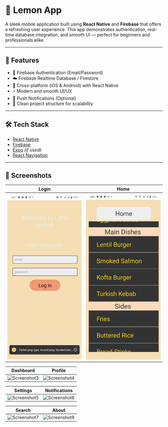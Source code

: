 # 🍋 Lemon App

A sleek mobile application built using **React Native** and **Firebase** that offers a refreshing user experience. This app demonstrates authentication, real-time database integration, and smooth UI — perfect for beginners and professionals alike.

---

## 🚀 Features

- 🔐 Firebase Authentication (Email/Password)
- ☁️ Firebase Realtime Database / Firestore
- 📱 Cross-platform (iOS & Android) with React Native
- ⚡ Modern and smooth UI/UX
- 🔔 Push Notifications (Optional)
- 🧪 Clean project structure for scalability

---

## 🛠️ Tech Stack

- [React Native](https://reactnative.dev/)
- [Firebase](https://firebase.google.com/)
- [Expo](https://expo.dev/) *(if used)*
- [React Navigation](https://reactnavigation.org/)

---

## 📸 Screenshots

| Login | Home |
|-------|------|
| ![Screenshot1](/Login.jpeg) | ![Screenshot2](/Menu.jpeg) |

| Dashboard | Profile |
|-----------|---------|
| ![Screenshot3](assets/screenshot3.jpeg) | ![Screenshot4](assets/screenshot4.jpeg) |

| Settings | Notifications |
|-----------|---------------|
| ![Screenshot5](assets/screenshot5.jpeg) | ![Screenshot6](assets/screenshot6.jpeg) |

| Search | About |
|--------|-------|
| ![Screenshot7](assets/screenshot7.jpeg) | ![Screenshot8](assets/screenshot8.jpeg) |


